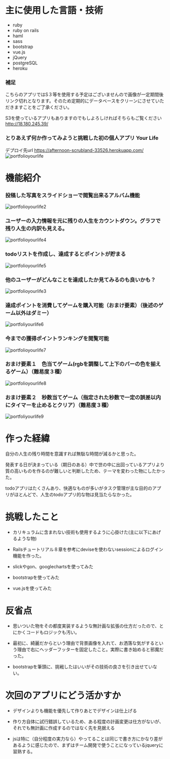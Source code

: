 # 主に使用した言語・技術
  - ruby
  - ruby on rails
  - haml
  - sass
  - bootstrap
  - vue.js
  - jQuery
  - postgreSQL
  - heroku

### 補足
こちらのアプリではS３等を使用する予定はございませんので画像が一定期間後リンク切れとなります。そのため定期的にデータベースをクリーンにさせていただきますことをご了承ください。

S3を使っているアプリもありますのでもしよろしければそちらもご覧ください
http://18.180.245.39/


### とりあえず何か作ってみようと挑戦した初の個人アプリ Your Life
デプロイ先url https://afternoon-scrubland-33526.herokuapp.com/
![portfolioyourlife](https://user-images.githubusercontent.com/59106983/80185337-25036180-8647-11ea-8ee4-4cfcd6d6734d.gif)

# 機能紹介

### 投稿した写真をスライドショーで閲覧出来るアルバム機能
![portfolioyourlife2](https://user-images.githubusercontent.com/59106983/80185437-4b290180-8647-11ea-80bd-91db828bd8eb.gif)


### ユーザーの入力情報を元に残りの人生をカウントダウン。グラフで残り人生の内訳も見える。
![portfolioyourlife4](https://user-images.githubusercontent.com/59106983/80185737-ce4a5780-8647-11ea-8d01-80e10023887e.gif)

### todoリストを作成し、達成するとポイントが貯まる
![portfolioyourlife5](https://user-images.githubusercontent.com/59106983/80295043-16818b00-87aa-11ea-8db3-e9496fcfde69.gif)

### 他のユーザーがどんなことを達成したか見てみるのも良いかも？
![portfolioyourlife3](https://user-images.githubusercontent.com/59106983/80185675-b4107980-8647-11ea-88b8-647e26e513a2.gif)

### 達成ポイントを消費してゲームを購入可能（おまけ要素）（後述のゲーム以外はダミー）
![portfoliyourlife6](https://user-images.githubusercontent.com/59106983/80295071-7710c800-87aa-11ea-930a-db41205631da.gif)

### 今までの獲得ポイントランキングを閲覧可能
![portfolioyourlife7](https://user-images.githubusercontent.com/59106983/80295090-bf2fea80-87aa-11ea-882b-ebd84a038430.gif)

### おまけ要素１　色当てゲーム(rgbを調整して上下のバーの色を揃えるゲーム）（難易度３種）
![portfolioyourlife8](https://user-images.githubusercontent.com/59106983/80295128-1209a200-87ab-11ea-98a5-416e194f7210.gif)

### おまけ要素２　秒数当てゲーム（指定された秒数で一定の誤差以内にタイマーを止めるとクリア）（難易度３種）
![portfoliyourlife9](https://user-images.githubusercontent.com/59106983/80295184-b2f85d00-87ab-11ea-814d-c651bc6a229f.gif)



# 作った経緯

自分の人生の残り時間を意識すれば無駄な時間が減るかと思った。

発表する日が決まっている（期日のある）中で世の中に出回っているアプリより質の高いものを作るのが難しいと判断したため、テーマを変わった物にしたかった。

todoアプリはたくさんあり、快適なものが多いがタスク管理が主な目的のアプリがほとんどで、人生のtodoアプリ的な物は見当たらなかった。


# 挑戦したこと

* カリキュラムに含まれない技術も使用するように心掛けた(主に以下にあげるような物)

* Railsチュートリアル８章を参考にdeviseを使わないsessionによるログイン機能を作った。

* slickやgon、googlechartsを使ってみた

* bootstrapを使ってみた

* vue.jsを使ってみた

# 反省点

* 思いついた物をその都度実装するような無計画な拡張の仕方だったので、とにかくコードもロジックも汚い。

* 最初に、綺麗だからという理由で背景画像を入れて、お洒落な気がするという理由で右にヘッダーフッターを固定したこと。実際に書き始めると邪魔だった。

* bootstrapを筆頭に、挑戦したはいいがその技術の良さを引き出せていない。

# 次回のアプリにどう活かすか
* デザインよりも機能を優先して作りあとでデザインは仕上げる

* 作り方自体に試行錯誤しているため、ある程度の計画変更は仕方がないが、それでも無計画に作成するのではなく先を見据える

* jsは特に（自分程度の実力なら）やってることは同じで書き方にかなり差があるように感じたので、まずはチーム開発で使うことになっているjqueryに習熟する。


